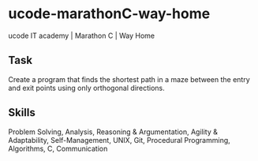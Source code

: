 # ucode-marathonC-way-home
ucode IT academy | Marathon C | Way Home

## Task
Create a program that finds the shortest path in a maze between the entry and exit points using only orthogonal directions.

## Skills
Problem Solving, Analysis, Reasoning & Argumentation, Agility & Adaptability, Self-Management, UNIX, Git, Procedural Programming, Algorithms, C, Communication
